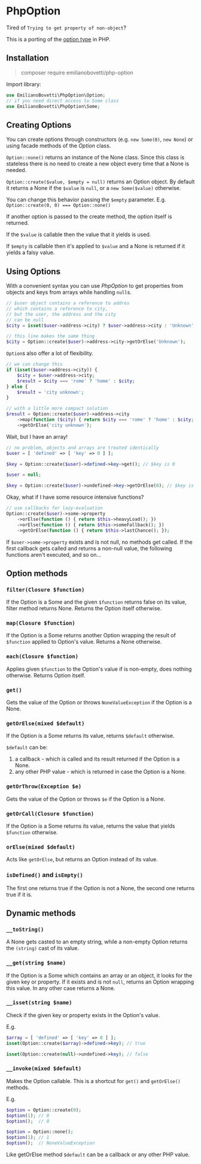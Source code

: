 PhpOption
=========

Tired of `Trying to get property of non-object`?

This is a porting of the [option type](https://en.wikipedia.org/wiki/Option_type) in PHP.

## Installation

> composer require emilianobovetti/php-option

Import library:
```PHP
use EmilianoBovetti\PhpOption\Option;
// if you need direct access to Some class
use EmilianoBovetti\PhpOption\Some;
```

## Creating Options

You can create options through constructors (e.g. `new Some(0)`, `new None`) or using facade methods of the *Option* class.

`Option::none()` returns an instance of the None class. Since this class is stateless there is no need to create a new object every time that a None is needed.

`Option::create($value, $empty = null)` returns an Option object. By default it returns a None if the `$value` is `null`, or a `new Some($value)` otherwise.

You can change this behavior passing the `$empty` parameter.
E.g. `Option::create(0, 0) === Option::none()`

If another option is passed to the create method, the option itself is returned.

If the `$value` is callable then the value that it yields is used.

If `$empty` is callable then it's applied to `$value` and a None is returned if it yields a falsy value.

## Using Options

With a convenient syntax you can use *PhpOption* to get properties from objects and keys from arrays while handling `null`s.

```PHP
// $user object contains a reference to addres
// which contains a reference to city,
// but the user, the address and the city
// can be null
$city = isset($user->address->city) ? $user->address->city : 'Unknown';

// this line makes the same thing
$city = Option::create($user)->address->city->getOrElse('Unknown');
```

`Option`s also offer a lot of flexibility.

```PHP
// we can change this
if (isset($user->address->city)) {
    $city = $user->address->city;
    $result = $city === 'rome' ? 'home' : $city;
} else {
    $result = 'city unknown';
}

// with a little more compact solution
$result = Option::create($user)->address->city
    ->map(function ($city) { return $city === 'rome' ? 'home' : $city; })
    ->getOrElse('city unknown');
```

Wait, but I have an array!

```PHP
// no problem, objects and arrays are treated identically
$user = [ 'defined' => [ 'key' => 0 ] ];

$key = Option::create($user)->defined->key->get(); // $key is 0

$user = null;

$key = Option::create($user)->undefined->key->getOrElse(0); // $key is 0 again
```

Okay, what if I have some resource intensive functions?

```PHP
// use callbacks for lazy-evaluation
Option::create($user)->some->property
    ->orElse(function () { return $this->heavyLoad(); })
    ->orElse(function () { return $this->someFallback(); })
    ->getOrElse(function () { return $this->lastChance(); });
```

If `$user->some->property` exists and is not null, no methods get called.
If the first callback gets called and returns a non-null value, the following functions aren't executed, and so on...

## Option methods

### `filter(Closure $function)`
If the Option is a Some and the given `$function` returns false on its value, filter method returns None.
Returns the Option itself otherwise.

### `map(Closure $function)`
If the Option is a Some returns another Option wrapping the result of `$function` applied to Option's value.
Returns a None otherwise.

### `each(Closure $function)`
Applies given `$function` to the Option's value if is non-empty, does nothing otherwise.
Returns Option itself.

### `get()`
Gets the value of the Option or throws `NoneValueException` if the Option is a None.

### `getOrElse(mixed $default)`
If the Option is a Some returns its value, returns `$default` otherwise.

`$default` can be:
1. a callback - which is called and its result returned if the Option is a None.
2. any other PHP value - which is returned in case the Option is a None.

### `getOrThrow(Exception $e)`
Gets the value of the Option or throws `$e` if the Option is a None.

### `getOrCall(Closure $function)`
If the Option is a Some returns its value, returns the value that yields `$function` otherwise.

### `orElse(mixed $default)`
Acts like `getOrElse`, but returns an Option instead of its value.

### `isDefined()` and `isEmpty()`
The first one returns true if the Option is not a None, the second one returns true if it is.

## Dynamic methods

### `__toString()`
A None gets casted to an empty string, while a non-empty Option returns the `(string)` cast of its value.

### `__get(string $name)`
If the Option is a Some which contains an array or an object, it looks for the given key or property.
If it exists and is not `null`, returns an Option wrapping this value.
In any other case returns a None.

### `__isset(string $name)`
Check if the given key or property exists in the Option's value.

E.g.
```PHP
$array = [ 'defined' => [ 'key' => 0 ] ];
isset(Option::create($array)->defined->key); // true

isset(Option::create(null)->undefined->key); // false
```

### `__invoke(mixed $default)`
Makes the Option callable.
This is a shortcut for `get()` and `getOrElse()` methods.

E.g.
```PHP
$option = Option::create(0);
$option(1); // 0
$option();  // 0

$option = Option::none();
$option(1); // 1
$option();  // NoneValueException
```

Like getOrElse method `$default` can be a callback or any other PHP value.
